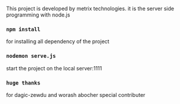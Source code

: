 <p>
This project is developed by metrix technologies. it is the server side <br> 
programming with node.js
</p>

### `npm install` 

for installing all dependency of the project 

### `nodemon serve.js`

 start the project on the local server:1111

### `huge thanks` 

for dagic-zewdu and worash abocher special contributer
